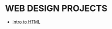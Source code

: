 # WEB DESIGN PROJECTS 

<ul><li><a href="intro_html/index.html" target="_blank">Intro to HTML</li></ul>